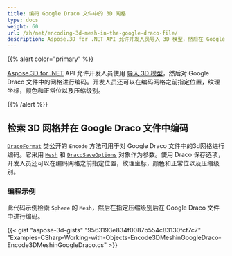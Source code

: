 ```yaml
---
title: 编码 Google Draco 文件中的 3D 网格
type: docs
weight: 60
url: /zh/net/encoding-3d-mesh-in-the-google-draco-file/
description: Aspose.3D for .NET API 允许开发人员导入 3D 模型，然后在 Google Draco 文件中对网格进行编码。开发人员还可以在编码网格之前指定位置，纹理坐标，颜色和正常位以及压缩级别。
---
```

{{% alert color="primary" %}}

[Aspose.3D for .NET](https://products.aspose.com/3d/net/) API 允许开发人员使用 [导入 3D 模型](/3d/zh/net/create-and-read-an-existing-3d-scene/#createandreadanexisting3dscene-readinga3dscene)，然后对 Google Draco 文件中的网格进行编码。开发人员还可以在编码网格之前指定位置，纹理坐标，颜色和正常位以及压缩级别。

{{% /alert %}}
##  **检索 3D 网格并在 Google Draco 文件中编码**
[`DracoFormat`](https://reference.aspose.com/net/3d/aspose.threed.formats/dracoformat) 类公开的 `Encode` 方法可用于对 Google Draco 文件中的3d网格进行编码。它采用 [`Mesh`](https://reference.aspose.com/net/3d/aspose.threed.entities/mesh) 和 [`DracoSaveOptions`](https://reference.aspose.com/net/3d/aspose.threed.formats.draco/dracosaveoptions) 对象作为参数。使用 Draco 保存选项，开发人员还可以在编码网格之前指定位置，纹理坐标，颜色和正常位以及压缩级别。
###  **编程示例**
此代码示例检索 `Sphere` 的 `Mesh`，然后在指定压缩级别后在 Google Draco 文件中进行编码。

{{< gist "aspose-3d-gists" "9563193e834f0087b554c83130fcf7c7" "Examples-CSharp-Working-with-Objects-Encode3DMeshinGoogleDraco-Encode3DMeshinGoogleDraco.cs" >}}
